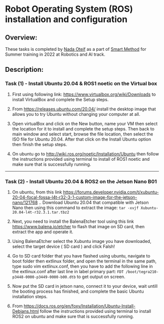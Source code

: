 
# Robot Operating System (ROS) installation and configuration

## Overview:

These tasks is completed by [Nada Oteif](https://sa.linkedin.com/in/nadaoteif) as a part of [Smart Method](https://s-m.com.sa/en/index.html) for Summer training in 2022 at Robotics and AI track.


## Description:

### Task (1) - Install Ubuntu 20.04 & ROS1 noetic on the Virtual box


1. First using following link: https://www.virtualbox.org/wiki/Downloads to install VirtualBox and complete the Setup steps.

2. From https://releases.ubuntu.com/20.04/ install the desktop image that allows you to try Ubuntu without changing your computer at all.

3. Open virtualBox and click on the New button, name your VM then select the location for it to install and complete the setup steps. Then back to main window and select start, browse the file location, then select the ISO file for Ubuntu 20.04. After that click on the Install Ubuntu option then finish the setup steps.

4. On ubuntu go to http://wiki.ros.org/noetic/Installation/Ubuntu then follow the instructions provided using terminal to install of ROS1 noetic and make sure that is successfully running.


--------------------------------------------------------------------------------

### Task (2) - Install Ubuntu 20.04 & ROS2 on the Jetson Nano B01


1. On ubuntu, from this link https://forums.developer.nvidia.com/t/xubuntu-20-04-focal-fossa-l4t-r32-3-1-custom-image-for-the-jetson-nano/121768 .. Download Ubuntu 20.04 that compatible  with Jetson Nano then using this command to extract the  image: ```tar -xvjf Xubuntu-20.04-l4t-r32.3.1.tar.tbz2 ```

2. Next, you need to install the BalenaEtcher tool using this link https://www.balena.io/etcher to flash that image on SD card, then extract the app and operate it.

3. Using BalenaEtcher select the Xubuntu image you have downloaded, select the target device ( SD card ) and click Falsh!

4. Go to SD card folder that you have flashed using ubuntu, navigate to boot folder then extlinux folder, and open the terminal in the same path, type sudo vim extlinux.conf, then you have to add the following line in the extlinux.conf after last line in label primary part: ```FDT /boot/tegra210-p3448-0000-p3449-0000-b00.dtb``` to get output on screen.

5. Now put the SD card in jetson nano, connect it to your device, wait untill the booting process has finished, and complete the basic Ubuntu installation steps.

6. From https://docs.ros.org/en/foxy/Installation/Ubuntu-Install-Debians.html follow the instructions provided using terminal to install ROS2 on ubuntu and make sure that is successfully running.


